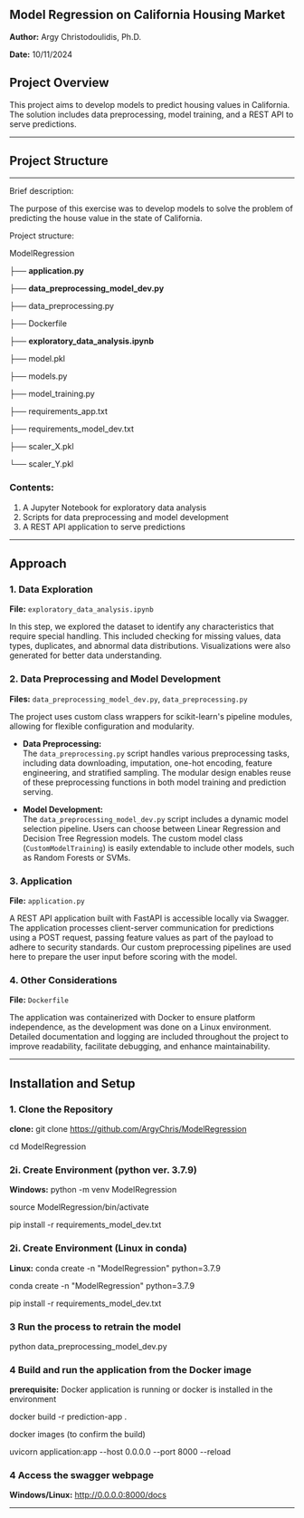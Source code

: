 ## Model Regression on California Housing Market


**Author:** Argy Christodoulidis, Ph.D. 
 
**Date:** 10/11/2024  


## Project Overview

This project aims to develop models to predict housing values in California. The solution includes data preprocessing, model training, and a REST API to serve predictions.

---

## Project Structure
--------------------------------------------
Brief description:

The purpose of this exercise was to develop models to solve the problem of predicting the house value in the state of California.

Project structure:

ModelRegression

├── **application.py**

├── **data_preprocessing_model_dev.py**

├── data_preprocessing.py

├── Dockerfile

├── **exploratory_data_analysis.ipynb**

├── model.pkl

├── models.py

├── model_training.py

├── requirements_app.txt

├── requirements_model_dev.txt

├── scaler_X.pkl

└── scaler_Y.pkl


### Contents:
1. A Jupyter Notebook for exploratory data analysis
2. Scripts for data preprocessing and model development
3. A REST API application to serve predictions

---

## Approach

### 1. Data Exploration

**File:** `exploratory_data_analysis.ipynb`  

In this step, we explored the dataset to identify any characteristics that require special handling. This included checking for missing values, data types, duplicates, and abnormal data distributions. Visualizations were also generated for better data understanding.

### 2. Data Preprocessing and Model Development

**Files:** `data_preprocessing_model_dev.py`, `data_preprocessing.py`  

The project uses custom class wrappers for scikit-learn's pipeline modules, allowing for flexible configuration and modularity.

- **Data Preprocessing:**  
  The `data_preprocessing.py` script handles various preprocessing tasks, including data downloading, imputation, one-hot encoding, feature engineering, and stratified sampling. The modular design enables reuse of these preprocessing functions in both model training and prediction serving.

- **Model Development:**  
  The `data_preprocessing_model_dev.py` script includes a dynamic model selection pipeline. Users can choose between Linear Regression and Decision Tree Regression models. The custom model class (`CustomModelTraining`) is easily extendable to include other models, such as Random Forests or SVMs.

### 3. Application

**File:** `application.py`  

A REST API application built with FastAPI is accessible locally via Swagger. The application processes client-server communication for predictions using a POST request, passing feature values as part of the payload to adhere to security standards. Our custom preprocessing pipelines are used here to prepare the user input before scoring with the model.

### 4. Other Considerations

**File:** `Dockerfile`  

The application was containerized with Docker to ensure platform independence, as the development was done on a Linux environment. Detailed documentation and logging are included throughout the project to improve readability, facilitate debugging, and enhance maintainability.

---

## Installation and Setup

### 1. Clone the Repository

**clone:** git clone <https://github.com/ArgyChris/ModelRegression>

cd ModelRegression

### 2i. Create Environment (python ver. 3.7.9)

**Windows:** python -m venv ModelRegression 

source ModelRegression/bin/activate  

pip install -r requirements_model_dev.txt

### 2i. Create Environment (Linux in conda)

**Linux:** conda create -n "ModelRegression" python=3.7.9

conda create -n "ModelRegression" python=3.7.9

pip install -r requirements_model_dev.txt

### 3 Run the process to retrain the model

python data_preprocessing_model_dev.py

### 4 Build and run the application from the Docker image 

**prerequisite:** Docker application is running or docker is installed in the environment

docker build -r prediction-app .

docker images (to confirm the build)

uvicorn application:app --host 0.0.0.0 --port 8000 --reload 

### 4 Access the swagger webpage  

**Windows/Linux:** http://0.0.0.0:8000/docs

---
